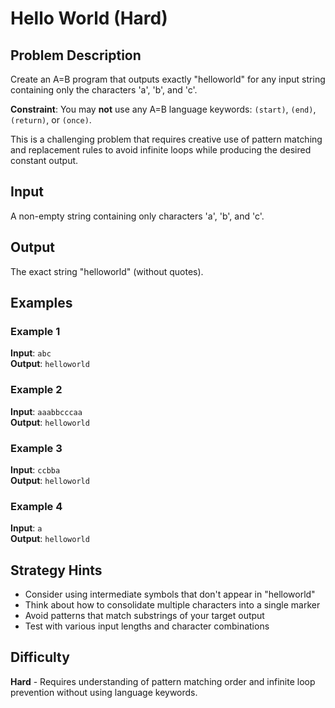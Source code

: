 # Hello World (Hard)

## Problem Description
Create an A=B program that outputs exactly "helloworld" for any input string containing only the characters 'a', 'b', and 'c'.

**Constraint**: You may **not** use any A=B language keywords: `(start)`, `(end)`, `(return)`, or `(once)`.

This is a challenging problem that requires creative use of pattern matching and replacement rules to avoid infinite loops while producing the desired constant output.

## Input
A non-empty string containing only characters 'a', 'b', and 'c'.

## Output
The exact string "helloworld" (without quotes).

## Examples

### Example 1
**Input**: `abc`  
**Output**: `helloworld`

### Example 2  
**Input**: `aaabbcccaa`  
**Output**: `helloworld`

### Example 3
**Input**: `ccbba`  
**Output**: `helloworld`

### Example 4
**Input**: `a`  
**Output**: `helloworld`

## Strategy Hints
- Consider using intermediate symbols that don't appear in "helloworld"
- Think about how to consolidate multiple characters into a single marker
- Avoid patterns that match substrings of your target output
- Test with various input lengths and character combinations

## Difficulty
**Hard** - Requires understanding of pattern matching order and infinite loop prevention without using language keywords.
